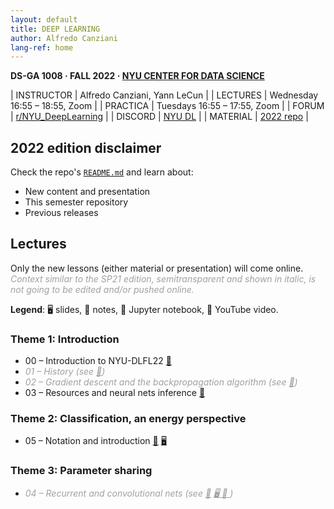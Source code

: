 ```yaml
---
layout: default
title: DEEP LEARNING
author: Alfredo Canziani
lang-ref: home
---
```


**DS-GA 1008 · FALL 2022 · [NYU CENTER FOR DATA SCIENCE](http://cds.nyu.edu/)**

| INSTRUCTOR  | Alfredo Canziani, Yann LeCun                                     |
| LECTURES    | Wednesday 16:55 – 18:55, Zoom                                    |
| PRACTICA    | Tuesdays 16:55 – 17:55, Zoom                                     |
| FORUM       | [r/NYU_DeepLearning](https://www.reddit.com/r/NYU_DeepLearning/) |
| DISCORD     | [NYU DL](https://discord.gg/CthuqsX8Pb)                          |
| MATERIAL    | [2022 repo](https://github.com/Atcold/NYU-DLFL22)                |


## 2022 edition disclaimer

Check the repo's [`README.md`](https://github.com/Atcold/NYU-DLFL22/blob/master/README.md) and learn about:

- New content and presentation
- This semester repository
- Previous releases


## Lectures

Only the new lessons (either material or presentation) will come online.
<span class="missing">Context similar to the SP21 edition, semitransparent and shown in italic, is not going to be edited and/or pushed online.</span>

**Legend**: 🖥 slides, 📝 notes, 📓 Jupyter notebook, 🎥 YouTube video.

<style>
.missing {
    opacity: 0.4;
    font-style: italic;
}
</style>

### Theme 1: Introduction

- 00 – Introduction to NYU-DLFL22 [🎥](https://youtu.be/00s9ireCnCw)
- <span class="missing"> 01 – History (see [🎥](https://youtu.be/mTtDfKgLm54)) </span>
- <span class="missing"> 02 – Gradient descent and the backpropagation algorithm (see [🎥](https://youtu.be/nTlCqaL7fCY)) </span>
- 03 – Resources and neural nets inference [🎥](https://youtu.be/QwZQrxIk6Dg)


### Theme 2: Classification, an energy perspective

- 05 – Notation and introduction [🎥](https://youtu.be/9cpBu8yt9B8) [🖥 ](https://drive.google.com/file/d/1c0aElks9f9A2PWRNDJO1P_5_n9ODA--o/)


### Theme 3: Parameter sharing

- <span class="missing"> 04 – Recurrent and convolutional nets (see [🎥](https://youtu.be/7dU3TFBJl-0) [🖥 ](https://drive.google.com/file/d/1GtI4ywzI84oamyr_W5k_wzgfRN139aFD/) [📝 ](https://drive.google.com/file/d/12jP4ssUIoGURAU8jGj6QwKXyZVdXW0o6/)) </span>